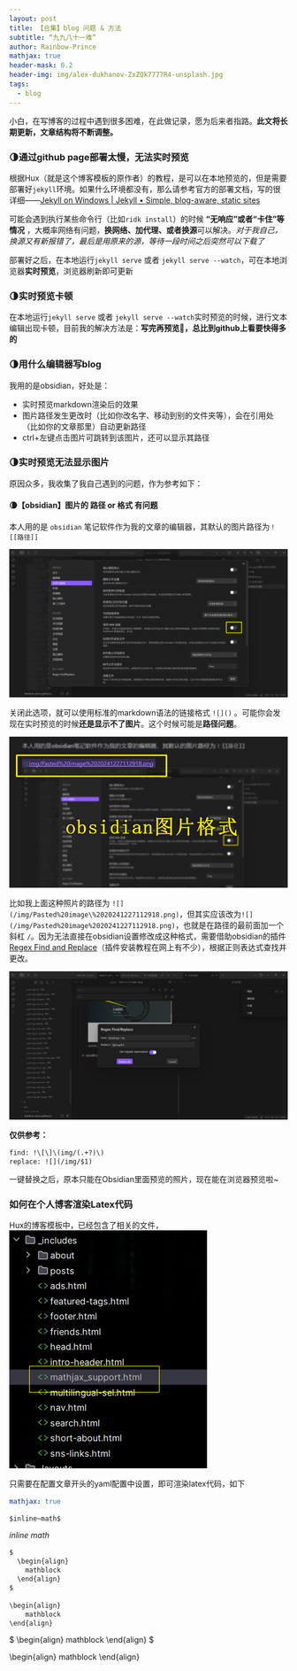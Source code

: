 ```yaml
---
layout: post
title: 【合集】blog 问题 & 方法
subtitle: “九九八十一难”
author: Rainbow-Prince
mathjax: true
header-mask: 0.2
header-img: img/alex-dukhanov-ZxZQk7777R4-unsplash.jpg
tags:
  - blog
---
```

小白，在写博客的过程中遇到很多困难，在此做记录，愿为后来者指路。**此文将长期更新，文章结构将不断调整。**




### 🌗通过github page部署太慢，无法实时预览

根据Hux（就是这个博客模板的原作者）的教程，是可以在本地预览的，但是需要部署好`jekyll`环境。如果什么环境都没有，那么请参考官方的部署文档，写的很详细——[Jekyll on Windows \| Jekyll • Simple, blog-aware, static sites](https://jekyllrb.com/docs/installation/windows/)


可能会遇到执行某些命令行（比如`ridk install`）的时候 **“无响应”或者“卡住”等情况** ，大概率网络有问题，**换网络、加代理、或者换源**可以解决。*对于我自己，换源又有新报错了，最后是用原来的源，等待一段时间之后突然可以下载了*

部署好之后，在本地运行`jekyll serve` 或者 `jekyll serve --watch`，可在本地浏览器**实时预览**，浏览器刷新即可更新


### 🌗实时预览卡顿

在本地运行`jekyll serve` 或者 `jekyll serve --watch`实时预览的时候，进行文本编辑出现卡顿，目前我的解决方法是：**写完再预览🥲，总比到github上看要快得多的**


### 🌗用什么编辑器写blog

我用的是obsidian，好处是：
- 实时预览markdown渲染后的效果
- 图片路径发生更改时（比如你改名字、移动到别的文件夹等），会在引用处（比如你的文章那里）自动更新路径
- ctrl+左键点击图片可跳转到该图片，还可以显示其路径

### 🌗实时预览无法显示图片
原因众多，我收集了我自己遇到的问题，作为参考如下：

#### 🌘【obsidian】图片的 路径 or 格式 有问题

本人用的是 `obsidian` 笔记软件作为我的文章的编辑器，其默认的图片路径为`！[[路径]]`

![](img/in-post/Difficulty-i-met/Pasted%20image%2020241227112918.png)

关闭此选项，就可以使用标准的markdown语法的链接格式 `![]()` 。可能你会发现在实时预览的时候**还是显示不了图片**。这个时候可能是**路径问题**。

![](img/in-post/Difficulty-i-met/Pasted%20image%2020241227114707.png)

比如我上面这种照片的路径为 `![](/img/Pasted%20image\%2020241227112918.png)`，但其实应该改为`![](/img/Pasted%20image%2020241227112918.png)`，也就是在路径的最前面加一个斜杠 `/`。因为无法直接在obsidian设置修改成这种格式，需要借助obsidian的插件[Regex Find and Replace](https://pkmer.cn/Pkmer-Docs/10-obsidian/obsidian%E7%A4%BE%E5%8C%BA%E6%8F%92%E4%BB%B6/readme/obsidian-regex-replace_readme/)（插件安装教程在网上有不少），根据正则表达式查找并更改。

![](img/in-post/Difficulty-i-met/Pasted%20image%2020241227113739.png)


**仅供参考：**
```
find: !\[\]\(img/(.+?)\)
replace: ![](/img/$1)
```

一键替换之后，原本只能在Obsidian里面预览的照片，现在能在浏览器预览啦~


### 如何在个人博客渲染Latex代码

Hux的博客模板中，已经包含了相关的文件，
![](img/in-post/Difficulty-i-met/Pasted%20image%2020241229140955.png)

只需要在配置文章开头的yaml配置中设置，即可渲染latex代码，如下
```yml
mathjax: true
```


```
$inline~math$
```
$inline~math$

```
$
  \begin{align}
    mathblock
  \end{align}
$

\begin{align}
	mathblock
\end{align}

```
$
  \begin{align}
    mathblock
  \end{align}
$

  \begin{align}
    mathblock
  \end{align}